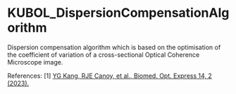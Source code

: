 # KUBOL_DispersionCompensationAlgorithm
Dispersion compensation algorithm which is based on the optimisation of the coefficient of variation of a cross-sectional Optical Coherence Microscope image.

References:
[1] [YG Kang, RJE Canoy, et al., Biomed. Opt. Express 14, 2 (2023).](https://opg.optica.org/boe/fulltext.cfm?uri=boe-14-2-577&id=524732)
